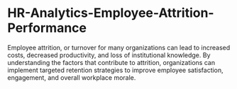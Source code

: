 # HR-Analytics-Employee-Attrition-Performance
Employee attrition, or turnover for many organizations can lead to increased costs, decreased productivity, and loss of institutional knowledge. By understanding the factors that contribute to attrition, organizations can implement targeted retention strategies to improve employee satisfaction, engagement, and overall workplace morale.
